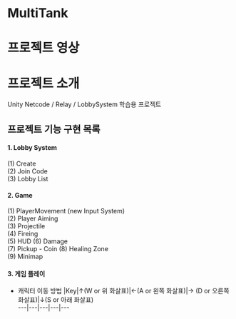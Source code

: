 # MultiTank
 
# 프로젝트 영상



# 프로젝트 소개
Unity Netcode / Relay / LobbySystem 학습용 프로젝트


## 프로젝트 기능 구현 목록
#### 1. Lobby System  
(1) Create  
(2) Join Code  
(3) Lobby List  

#### 2. Game
(1) PlayerMovement (new Input System)  
(2) Player Aiming  
(3) Projectile  
(4) Fireing  
(5) HUD 
(6) Damage  
(7) Pickup - Coin
(8) Healing Zone  
(9) Minimap  


#### 3. 게임 플레이 
- 캐릭터 이동 방법
|Key|↑(W or 위 화살표)|←(A or 왼쪽 화살표)|→ (D or 오른쪽 화살표)|↓(S or 아래 화살표)  
---|---|---|---|---
